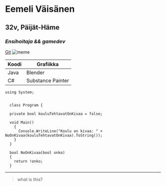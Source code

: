 # **Eemeli Väisänen**
## 32v, Päijät-Häme
### *Ensihoitaja && gamedev*


[Git](https://github.com/iimuli)
![meme](https://img.devrant.com/devrant/rant/r_1410162_6VZcD.jpg)

| Koodi | Grafiikka |
| ----------- | ----------- |
| Java | Blender |
| C# | Substance Painter |

```
using System;


  class Program {

  private bool kouluTehtavatOnKivaa = false;

  void Main()
    {
      Console.WriteLine("Koulu on kivaa: " + NoOnKivaa(kouluTehtavatOnKivaa).ToString());    
    }
  }

  bool NoOnKivaa(bool onko)
  {
    return !onko;
  }

```
---
> what is this?
